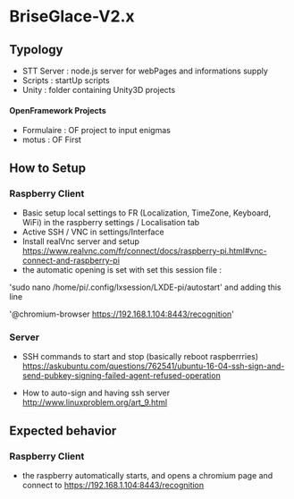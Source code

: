 # BriseGlace-V2.x
## Typology
- STT Server : node.js server for webPages and informations supply
- Scripts : startUp scripts
- Unity : folder containing Unity3D projects

#### OpenFramework Projects
- Formulaire : OF project to input enigmas
- motus : OF First

## How to Setup
### Raspberry Client
- Basic setup local settings to FR (Localization, TimeZone, Keyboard, WiFi) in the raspberry settings / Localisation tab
- Active SSH / VNC in settings/Interface
- Install realVnc server and setup 
https://www.realvnc.com/fr/connect/docs/raspberry-pi.html#vnc-connect-and-raspberry-pi
- the automatic opening is set with set this session file :

'sudo nano /home/pi/.config/lxsession/LXDE-pi/autostart'
and adding this line

'@chromium-browser  https://192.168.1.104:8443/recognition'

### Server
- SSH commands to start and stop (basically reboot raspberrries)
https://askubuntu.com/questions/762541/ubuntu-16-04-ssh-sign-and-send-pubkey-signing-failed-agent-refused-operation

- How to auto-sign and having ssh server
http://www.linuxproblem.org/art_9.html

## Expected behavior
### Raspberry Client
- the raspberry automatically starts, and opens a chromium page and connect to https://192.168.1.104:8443/recognition


